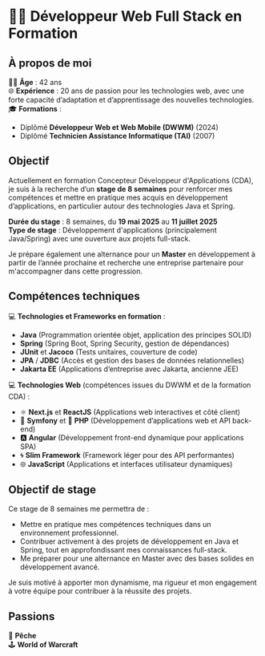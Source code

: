 # 👨‍💻 Développeur Web Full Stack en Formation

## À propos de moi

👨‍💻 **Âge** : 42 ans  
🌐 **Expérience** : 20 ans de passion pour les technologies web, avec une forte capacité d’adaptation et d’apprentissage des nouvelles technologies.  
🎓 **Formations** : 
- Diplômé **Développeur Web et Web Mobile (DWWM)** (2024)
- Diplômé **Technicien Assistance Informatique (TAI)** (2007)  

## Objectif

Actuellement en formation Concepteur Développeur d'Applications (CDA), je suis à la recherche d’un **stage de 8 semaines** pour renforcer mes compétences et mettre en pratique mes acquis en développement d’applications, en particulier autour des technologies Java et Spring. 

**Durée du stage** : 8 semaines, du **19 mai 2025** au **11 juillet 2025**  
**Type de stage** : Développement d'applications (principalement Java/Spring) avec une ouverture aux projets full-stack.

Je prépare également une alternance pour un **Master** en développement à partir de l’année prochaine et recherche une entreprise partenaire pour m'accompagner dans cette progression.

## Compétences techniques

💻 **Technologies et Frameworks en formation** :
- **Java** (Programmation orientée objet, application des principes SOLID)
- **Spring** (Spring Boot, Spring Security, gestion de dépendances)
- **JUnit** et **Jacoco** (Tests unitaires, couverture de code)
- **JPA** / **JDBC** (Accès et gestion des bases de données relationnelles)
- **Jakarta EE** (Applications d’entreprise avec Jakarta, ancienne JEE)

💻 **Technologies Web** (compétences issues du DWWM et de la formation CDA) :
- ⚛️ **Next.js** et **ReactJS** (Applications web interactives et côté client)
- 🎼 **Symfony** et 🐘 **PHP** (Développement d’applications web et API back-end)
- 🅰️ **Angular** (Développement front-end dynamique pour applications SPA)
- 🌀 **Slim Framework** (Framework léger pour des API performantes)
- 🌐 **JavaScript** (Applications et interfaces utilisateur dynamiques)

## Objectif de stage

Ce stage de 8 semaines me permettra de :

- Mettre en pratique mes compétences techniques dans un environnement professionnel.
- Contribuer activement à des projets de développement en Java et Spring, tout en approfondissant mes connaissances full-stack.
- Me préparer pour une alternance en Master avec des bases solides en développement avancé.

Je suis motivé à apporter mon dynamisme, ma rigueur et mon engagement à votre équipe pour contribuer à la réussite des projets.

## Passions

🎣 **Pêche**  
🕹️ **World of Warcraft**  


<!---
jean-ely-gendrau/jean-ely-gendrau is a ✨ special ✨ repository because its `README.md`
--->
